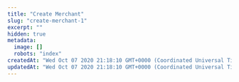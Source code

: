 ```yaml
---
title: "Create Merchant"
slug: "create-merchant-1"
excerpt: ""
hidden: true
metadata: 
  image: []
  robots: "index"
createdAt: "Wed Oct 07 2020 21:18:10 GMT+0000 (Coordinated Universal Time)"
updatedAt: "Wed Oct 07 2020 21:18:10 GMT+0000 (Coordinated Universal Time)"
---
```

